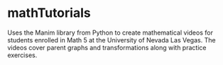 # mathTutorials
Uses the Manim library from Python to create mathematical videos for students enrolled in Math 5 at the University of Nevada Las Vegas. The videos cover parent graphs and transformations along with practice exercises.
